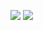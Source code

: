 ![](https://img.shields.io/badge/python-3.8.2-orange) ![](https://img.shields.io/badge/discord.py-1.3.4-brightgreen)
